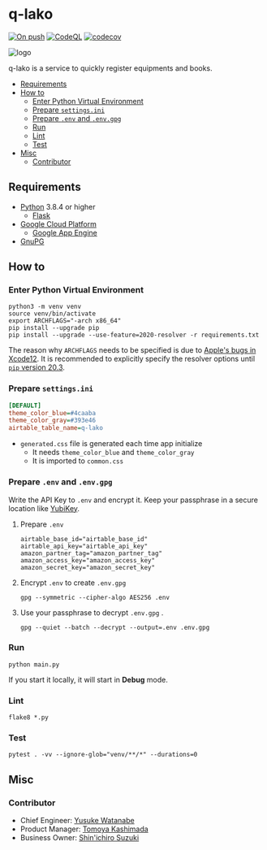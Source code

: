# q-lako

[![On push](https://github.com/sforzando/q-lako/workflows/On%20push/badge.svg)](https://github.com/sforzando/q-lako/actions?query=workflow%3A%22On+push%22)
[![CodeQL](https://github.com/sforzando/q-lako/workflows/CodeQL/badge.svg)](https://github.com/sforzando/q-lako/actions?query=workflow%3ACodeQL)
[![codecov](https://codecov.io/gh/sforzando/q-lako/branch/master/graph/badge.svg)](https://codecov.io/gh/sforzando/q-lako)

![logo](https://user-images.githubusercontent.com/32637762/97838815-53fc3d80-1d24-11eb-8668-58037a4a61a7.png)

q-lako is a service to quickly register equipments and books.

- [Requirements](#requirements)
- [How to](#how-to)
  - [Enter Python Virtual Environment](#enter-python-virtual-environment)
  - [Prepare `settings.ini`](#prepare-settingsini)
  - [Prepare `.env` and `.env.gpg`](#prepare-env-and-envgpg)
  - [Run](#run)
  - [Lint](#lint)
  - [Test](#test)
- [Misc](#misc)
  - [Contributor](#contributor)

## Requirements

- [Python](https://www.python.jp) 3.8.4 or higher
  - [Flask](https://flask.palletsprojects.com/)
- [Google Cloud Platform](https://console.cloud.google.com/)
  - [Google App Engine](https://cloud.google.com/appengine)
- [GnuPG](https://gnupg.org)

## How to

### Enter Python Virtual Environment

```shell
python3 -m venv venv
source venv/bin/activate
export ARCHFLAGS="-arch x86_64"
pip install --upgrade pip
pip install --upgrade --use-feature=2020-resolver -r requirements.txt
```

The reason why `ARCHFLAGS` needs to be specified is due to [Apple's bugs in Xcode12](https://github.com/giampaolo/psutil/issues/1832).
It is recommended to explicitly specify the resolver options until [`pip` version 20.3](https://www.python.jp/pages/2020-10-07-new-pip-deps.html#%E6%96%B0%E3%81%97%E3%81%84%E4%BE%9D%E5%AD%98%E3%83%AA%E3%82%BE%E3%83%AB%E3%83%90).

### Prepare `settings.ini`

```INI
[DEFAULT]
theme_color_blue=#4caaba
theme_color_gray=#393e46
airtable_table_name=q-lako
```

- `generated.css` file is generated each time app initialize
  - It needs `theme_color_blue` and `theme_color_gray`
  - It is imported to `common.css`

### Prepare `.env` and `.env.gpg`

Write the API Key to `.env` and encrypt it.
Keep your passphrase in a secure location like [YubiKey](https://www.yubico.com).

1. Prepare `.env`

    ```.env
    airtable_base_id="airtable_base_id"
    airtable_api_key="airtable_api_key"
    amazon_partner_tag="amazon_partner_tag"
    amazon_access_key="amazon_access_key"
    amazon_secret_key="amazon_secret_key"
    ```

1. Encrypt `.env` to create `.env.gpg`

    `gpg --symmetric --cipher-algo AES256 .env`

1. Use your passphrase to decrypt `.env.gpg` .

   `gpg --quiet --batch --decrypt --output=.env .env.gpg`

### Run

```shell
python main.py
```

If you start it locally, it will start in **Debug** mode.

### Lint

```shell
flake8 *.py
```

### Test

```shell
pytest . -vv --ignore-glob="venv/**/*" --durations=0
```

## Misc

### Contributor

- Chief Engineer: [Yusuke Watanabe](https://github.com/yusuke-sforzando)
- Product Manager: [Tomoya Kashimada](https://github.com/tomoya-sforzando)
- Business Owner: [Shin'ichiro Suzuki](https://github.com/shin-sforzando)
